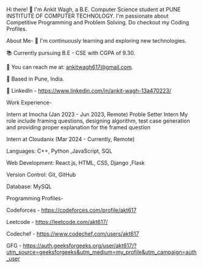 Hi there! 👋
I'm Ankit Wagh, a B.E. Computer Science student at PUNE INSTITUTE OF COMPUTER TECHNOLOGY. I'm passionate about Competitive Programming and Problem Solving.
Do checkout my Coding Profiles.

About Me-
🌱 I'm continuously learning and exploring new technologies.

📚 Currently pursuing B.E - CSE with CGPA of 9.30.

📧 You can reach me at: ankitwagh617@gmail.com.

📍 Based in Pune, India.

💼 LinkedIn - https://www.linkedin.com/in/ankit-wagh-13a470223/


Work Experience-

Intern at Imocha (Jan 2023 - Jun 2023, Remote)
Proble Setter Intern
My role include framing questions, designing algorithm, test case generation 
and providing proper explanation for the framed question

Intern at Cloudanix (Mar 2024 - Currently, Remote)


Languages: C++, Python ,JavaScript, SQL

Web Development: React.js, HTML, CSS, Django ,Flask

Version Control: Git, GitHub

Database: MySQL


Programming Profiles-

Codeforces - https://codeforces.com/profile/akt617

Leetcode - https://leetcode.com/akt617/

Codechef - https://www.codechef.com/users/akt617

GFG - https://auth.geeksforgeeks.org/user/akt617/?utm_source=geeksforgeeks&utm_medium=my_profile&utm_campaign=auth_user

